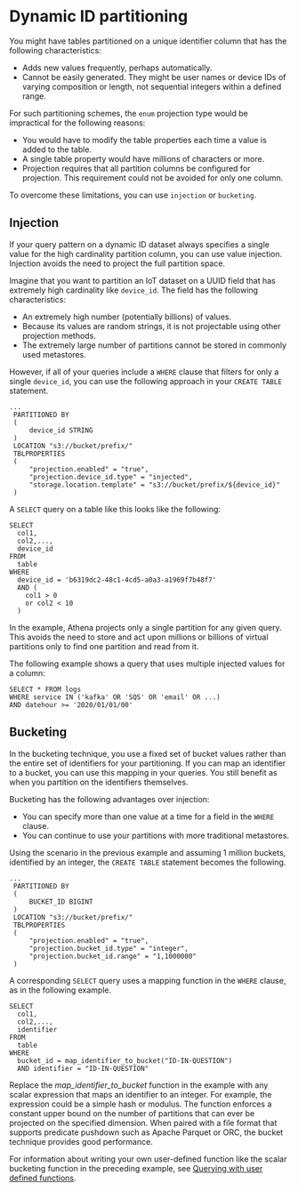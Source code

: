 # Dynamic ID partitioning<a name="partition-projection-dynamic-id-partitioning"></a>

You might have tables partitioned on a unique identifier column that has the following characteristics:
+ Adds new values frequently, perhaps automatically\.
+ Cannot be easily generated\. They might be user names or device IDs of varying composition or length, not sequential integers within a defined range\.

For such partitioning schemes, the `enum` projection type would be impractical for the following reasons:
+ You would have to modify the table properties each time a value is added to the table\.
+ A single table property would have millions of characters or more\.
+ Projection requires that all partition columns be configured for projection\. This requirement could not be avoided for only one column\.

To overcome these limitations, you can use `injection` or `bucketing`\.

## Injection<a name="partition-projection-injection"></a>

If your query pattern on a dynamic ID dataset always specifies a single value for the high cardinality partition column, you can use value injection\. Injection avoids the need to project the full partition space\.

Imagine that you want to partition an IoT dataset on a UUID field that has extremely high cardinality like `device_id`\. The field has the following characteristics:
+ An extremely high number \(potentially billions\) of values\.
+ Because its values are random strings, it is not projectable using other projection methods\.
+ The extremely large number of partitions cannot be stored in commonly used metastores\.

However, if all of your queries include a `WHERE` clause that filters for only a single `device_id`, you can use the following approach in your `CREATE TABLE` statement\.

```
...
 PARTITIONED BY
 (
     device_id STRING
 )
 LOCATION "s3://bucket/prefix/"
 TBLPROPERTIES
 (
     "projection.enabled" = "true",
     "projection.device_id.type" = "injected",
     "storage.location.template" = "s3://bucket/prefix/${device_id}"
 )
```

A `SELECT` query on a table like this looks like the following:

```
SELECT
  col1,
  col2,...,
  device_id
FROM
  table
WHERE
  device_id = 'b6319dc2-48c1-4cd5-a0a3-a1969f7b48f7'
  AND (
    col1 > 0
    or col2 < 10
  )
```

In the example, Athena projects only a single partition for any given query\. This avoids the need to store and act upon millions or billions of virtual partitions only to find one partition and read from it\.

The following example shows a query that uses multiple injected values for a column:

```
SELECT * FROM logs
WHERE service IN ('kafka' OR 'SQS' OR 'email' OR ...)
AND datehour >= '2020/01/01/00'
```

## Bucketing<a name="partition-projection-bucketing"></a>

In the bucketing technique, you use a fixed set of bucket values rather than the entire set of identifiers for your partitioning\. If you can map an identifier to a bucket, you can use this mapping in your queries\. You still benefit as when you partition on the identifiers themselves\.

Bucketing has the following advantages over injection:
+ You can specify more than one value at a time for a field in the `WHERE` clause\.
+ You can continue to use your partitions with more traditional metastores\.

Using the scenario in the previous example and assuming 1 million buckets, identified by an integer, the `CREATE TABLE` statement becomes the following\.

```
...
 PARTITIONED BY
 (
     BUCKET_ID BIGINT
 )
 LOCATION "s3://bucket/prefix/"
 TBLPROPERTIES
 (
     "projection.enabled" = "true",
     "projection.bucket_id.type" = "integer",
     "projection.bucket_id.range" = "1,1000000"
 )
```

A corresponding `SELECT` query uses a mapping function in the `WHERE` clause, as in the following example\.

```
SELECT
  col1,
  col2,...,
  identifier
FROM
  table
WHERE
  bucket_id = map_identifier_to_bucket("ID-IN-QUESTION")
  AND identifier = "ID-IN-QUESTION"
```

Replace the *map\_identifier\_to\_bucket* function in the example with any scalar expression that maps an identifier to an integer\. For example, the expression could be a simple hash or modulus\. The function enforces a constant upper bound on the number of partitions that can ever be projected on the specified dimension\. When paired with a file format that supports predicate pushdown such as Apache Parquet or ORC, the bucket technique provides good performance\.

For information about writing your own user\-defined function like the scalar bucketing function in the preceding example, see [Querying with user defined functions](querying-udf.md)\.